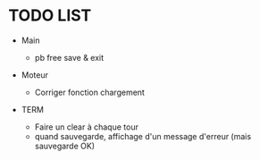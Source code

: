 # TODO LIST

- Main
    - pb free save & exit

- Moteur
    - Corriger fonction chargement

- TERM 

    - Faire un clear à chaque tour
    - quand sauvegarde, affichage d'un message d'erreur (mais sauvegarde OK)
